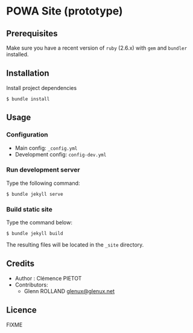 # POWA Site (prototype)

## Prerequisites

Make sure you have a recent version of `ruby` (2.6.x) with `gem` and `bundler`
installed.

## Installation

Install project dependencies

    $ bundle install


## Usage 

### Configuration

* Main config: `_config.yml`
* Development config: `config-dev.yml`

### Run development server

Type the following command:

    $ bundle jekyll serve

### Build static site

Type the command below:

    $ bundle jekyll build

The resulting files will be located in the `_site` directory.


## Credits

* Author : Clémence PIETOT 
* Contributors:
  * Glenn ROLLAND <glenux@glenux.net>

## Licence

FIXME


